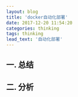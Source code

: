 ```yaml
---
layout: blog
title: 'docker自动化部署'
date: 2017-12-20 11:54:20
categories: thinking
tags: thinking
lead_text: '自动化部署'
---
```


## 一. 总结
## 二. 分析